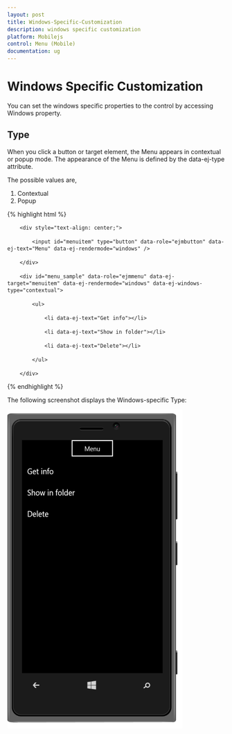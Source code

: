 ```yaml
---
layout: post
title: Windows-Specific-Customization
description: windows specific customization
platform: Mobilejs
control: Menu (Mobile)
documentation: ug
---
```


# Windows Specific Customization

You can set the windows specific properties to the control by accessing Windows property.

## Type	

When you click a button or target element, the Menu appears in contextual or popup mode. The appearance of the Menu is defined by the data-ej-type attribute. 

The possible values are,

1. Contextual 
2. Popup


{% highlight html %}

        <div style="text-align: center;">

            <input id="menuitem" type="button" data-role="ejmbutton" data-ej-text="Menu" data-ej-rendermode="windows" />

        </div>

        <div id="menu_sample" data-role="ejmmenu" data-ej-target="menuitem" data-ej-rendermode="windows" data-ej-windows-type="contextual">

            <ul>

                <li data-ej-text="Get info"></li>

                <li data-ej-text="Show in folder"></li>

                <li data-ej-text="Delete"></li>

            </ul>

        </div>

{% endhighlight %}

The following screenshot displays the Windows-specific Type:

![Type-Windows](Windows-Specific-Customization_images/Windows-Specific-Customization_img1.png)











